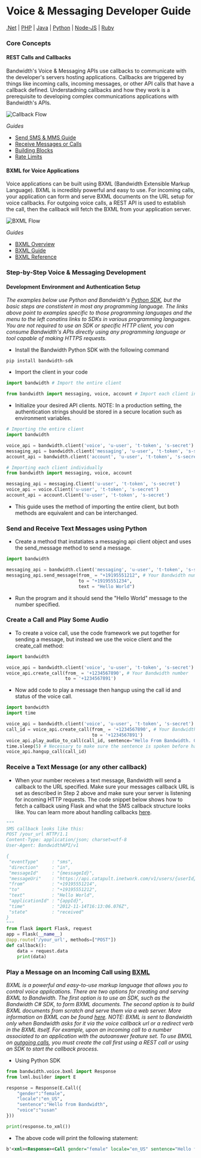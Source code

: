 # Voice & Messaging Developer Guide
[.Net](../getStartedProgGuide.html) | [PHP](../getStartedProgGuide-php.html) | [Java](../getStartedProgGuide-java.html) | [Python](../getStartedProgGuide-python.html) | [Node-JS](../getStartedProgGuide-nodejs.html) | [Ruby](../getStartedProgGuide-ruby.html) 


### Core Concepts
#### REST Calls and Callbacks
Bandwidth's Voice & Messaging APIs use callbacks to communicate with the developer's servers hosting applications.  Callbacks are triggered by things like incoming calls, incoming messages, or other API calls that have a callback defined.  Understadning callbacks and how they work is a prerequisite to developing complex communications applications with Bandwidth's APIs.

![Callback Flow](https://dev.bandwidth.com/ap-docs/apiCallbacks/images/callback-events1.png)

*Guides*
* [Send SMS & MMS Guide](https://dev.bandwidth.com/howto/sendSMSMMS.html)
* [Receive Messages or Calls](https://dev.bandwidth.com/howto/incomingCallandMessaging.html) 
* [Building Blocks](https://dev.bandwidth.com/howto/howto.html) 
* [Rate Limits](https://dev.bandwidth.com/ap-docs/rateLimits.html) 

#### BXML for Voice Applications
Voice applications can be built using BXML (Bandwidth Extensible Markup Language).  BXML is incredibly powerful and easy to use.  For incoming calls, your application can form and serve BXML documents on the URL setup for voice callbacks.  For outgoing voice calls, a REST API is used to establish the call, then the callback will fetch the BXML from your application server.

![BXML Flow](https://dev.bandwidth.com/ap-docs/bxml/BXMLCallFlow.png)

*Guides*
* [BXML Overview](https://dev.bandwidth.com/ap-docs/bxml/bxmlOverview.html)
* [BXML Guide](https://dev.bandwidth.com/ap-docs/bxml/bxmlConcepts.html)
* [BXML Reference](https://dev.bandwidth.com/ap-docs/bxml/bxml.html)

### Step-by-Step Voice & Messaging Development
#### Development Environment and Authentication Setup 

*_The examples below use Python and Bandwidth's [Python SDK](https://dev.bandwidth.com/clientLib/python.html), but the basic steps are constistent in most any programming language.  The links above point to examples specific to those programming languages and the menu to the left conatins links to SDKs in various programming languages.  You are not required to use an SDK or specific HTTP client, you can consume Bandwidth's APIs directly using any programming language or tool capable of making HTTPS requests._*

* Install the Bandwidth Python SDK with the following command

```
pip install bandwidth-sdk
```

* Import the client in your code

```python
import bandwidth # Import the entire client

from bandwidth import messaging, voice, account # Import each client individually
```

* Initialize your desired API clients.  NOTE: In a production setting, the authentication strings should be stored in a secure location such as environment variables.  

```python
# Importing the entire client
import bandwidth

voice_api = bandwidth.client('voice', 'u-user', 't-token', 's-secret')
messaging_api = bandwidth.client('messaging', 'u-user', 't-token', 's-secret')
account_api = bandwidth.client('account', 'u-user', 't-token', 's-secret')

# Importing each client individually
from bandwidth import messaging, voice, account

messaging_api = messaging.Client('u-user', 't-token', 's-secret')
voice_api = voice.Client('u-user', 't-token', 's-secret')
account_api = account.Client('u-user', 't-token', 's-secret')
```

* This guide uses the method of importing the entire client, but both methods are equivalent and can be interchanged.

### Send and Receive Text Messages using Python

* Create a method that instatiates a messaging api client object and uses the send_message method to send a message.

```python
import bandwidth

messaging_api = bandwidth.client('messaging', 'u-user', 't-token', 's-secret')
messaging_api.send_message(from_ = "+19195551212", # Your Bandwidth number
                           to = "+19195551234",
                           text = "Hello World")
```

* Run the program and it should send the "Hello World" message to the number specified.

### Create a Call and Play Some Audio

* To create a voice call, use the code framework we put together for sending a message, but instead we use the voice client and the create_call method:

```python
import bandwidth

voice_api = bandwidth.client('voice', 'u-user', 't-token', 's-secret')
voice_api.create_call(from_ = '+1234567890', # Your Bandwidth number
                      to = '+1234567891')
```

* Now add code to play a message then hangup using the call id and status of the voice call.

```python
import bandwidth
import time

voice_api = bandwidth.client('voice', 'u-user', 't-token', 's-secret')
call_id = voice_api.create_call(from_ = '+1234567890', # Your Bandwidth number
                                to = '+1234567891')
voice_api.play_audio_to_call(call_id, sentence="Hello From Bandwidth. Goodbye.")
time.sleep(5) # Necessary to make sure the sentence is spoken before hanging up
voice_api.hangup_call(call_id)
```

### Receive a Text Message (or any other callback)

* When your number receives a text message, Bandwidth will send a callback to the URL specified.  Make sure your messages callback URL is set as described in Step 2 above and make sure your server is listening for incoming HTTP requests.  The code snippet below shows how to fetch a callback using Flask and what the SMS callback structure looks like.  You can learn more about handling callbacks [here](https://dev.bandwidth.com/ap-docs/apiCallbacks/callbacks.html).

```python
"""
SMS callback looks like this:
POST /your_url HTTP/1.1
Content-Type: application/json; charset=utf-8
User-Agent: BandwidthAPI/v1

{
 "eventType"     : "sms",
 "direction"     : "in",
 "messageId"     : "{messageId}",
 "messageUri"    : "https://api.catapult.inetwork.com/v1/users/{userId}/messages/{messageId}",
 "from"          : "+19195551214",
 "to"            : "+19195551212",
 "text"          : "Hello World",
 "applicationId" : "{appId}",
 "time"          : "2012-11-14T16:13:06.076Z",
 "state"         : "received"
}
"""
from flask import Flask, request
app = Flask(__name__)
@app.route('/your_url', methods=["POST"])
def callback():
    data = request.data
    print(data)
```

### Play a Message on an Incoming Call using [BXML](https://dev.bandwidth.com/ap-docs/bxml/bxmlOverview.html)

*_BXML is a powerful and easy-to-use markup language that allows you to control voice applications.  There are two options for creating and serving BXML to Bandwidth.  The first option is to use an SDK, such as the Bandwidth C# SDK, to form BXML documents.  The second option is to build BXML documents from scratch and serve them via a web server.  More information on BXML can be found [here](https://dev.bandwidth.com/ap-docs/bxml/bxml.html).  NOTE: BXML is sent to Bandwidth only when Bandwidth asks for it via the voice callback url or a redirect verb in the BXML itself.  For example, upon an incoming call to a number associated to an application with the autoanswer feature set.  To use BMXL on [outgoing calls](https://dev.bandwidth.com/ap-docs/bxml/bxmlOverview.html), you must create the call first using a REST call or using an SDK to start the callback process._* 

* Using Python SDK

```python
from bandwidth.voice.bxml import Response
from lxml.builder import E

response = Response(E.Call({
    "gender":"female",
    "locale":"en_US",
    "sentence":"Hello from Bandwidth",
    "voice":"susan"
}))

print(response.to_xml())
```

* The above code will print the following statement:

```xml
b'<xml><Response><Call gender="female" locale="en_US" sentence="Hello from Bandwidth" voice="susan"/></Response></xml>'
```
